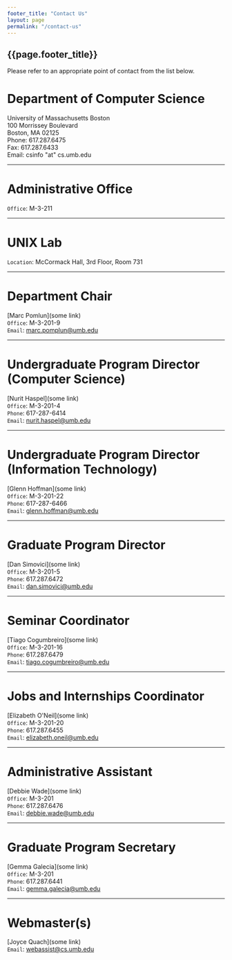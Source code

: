```yaml
---
footer_title: "Contact Us"
layout: page
permalink: "/contact-us"
---
```


## **{{page.footer_title}}**

Please refer to an appropriate point of contact from the list below.

# Department of Computer Science

University of Massachusetts Boston <br />
100 Morrissey Boulevard <br />
Boston, MA 02125 <br />
Phone: 617.287.6475 <br />
Fax: 617.287.6433 <br />
Email: csinfo "at" cs.umb.edu

---

# Administrative Office

`Office`: M-3-211

---

# UNIX Lab

`Location`: McCormack Hall, 3rd Floor, Room 731

---

# Department Chair

[Marc Pomlun](some link) \
`Office`: M-3-201-9 \
`Email`: marc.pomplun@umb.edu

---

# Undergraduate Program Director (Computer Science)

[Nurit Haspel](some link) \
`Office`: M-3-201-4 \
`Phone`: 617-287-6414 \
`Email`: nurit.haspel@umb.edu

---

# Undergraduate Program Director (Information Technology)

[Glenn Hoffman](some link) \
`Office`: M-3-201-22 \
`Phone`: 617-287-6466 \
`Email`: glenn.hoffman@umb.edu

---

# Graduate Program Director

[Dan Simovici](some link) \
`Office`: M-3-201-5 \
`Phone`: 617.287.6472 \
`Email`: dan.simovici@umb.edu

---

# Seminar Coordinator

[Tiago Cogumbreiro](some link) \
`Office`: M-3-201-16 \
`Phone`: 617.287.6479 \
`Email`: tiago.cogumbreiro@umb.edu

---

# Jobs and Internships Coordinator

[Elizabeth O'Neil](some link) \
`Office`: M-3-201-20 \
`Phone`: 617.287.6455 \
`Email`: elizabeth.oneil@umb.edu

---

# Administrative Assistant

[Debbie Wade](some link) \
`Office`: M-3-201 \
`Phone`: 617.287.6476 \
`Email`: debbie.wade@umb.edu

---

# Graduate Program Secretary

[Gemma Galecia](some link) \
`Office`: M-3-201 \
`Phone`: 617.287.6441 \
`Email`: gemma.galecia@umb.edu

---

# Webmaster(s)

[Joyce Quach](some link) \
`Email`: webassist@cs.umb.edu
